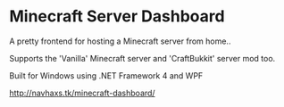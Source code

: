 Minecraft Server Dashboard
==========================

A pretty frontend for hosting a Minecraft server from home..

Supports the 'Vanilla' Minecraft server and 'CraftBukkit' server mod too.

Built for Windows using .NET Framework 4 and WPF

http://navhaxs.tk/minecraft-dashboard/
